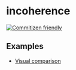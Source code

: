 # incoherence

[![Commitizen friendly](https://img.shields.io/badge/commitizen-friendly-brightgreen.svg)](http://commitizen.github.io/cz-cli/)

## Examples

- [Visual comparison](https://rickkky.github.io/incoherence/examples/visualization.html)
